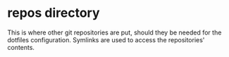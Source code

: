 # repos directory

This is where other git repositories are put, should they be needed for the dotfiles configuration. Symlinks are used to access the repositories' contents.
